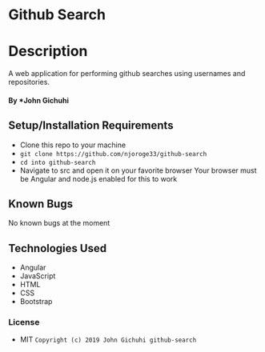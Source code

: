 # Github Search
# Description
A web application for performing github searches using usernames and repositories.
#### By *John Gichuhi

## Setup/Installation Requirements
* Clone this repo to your machine
* `git clone https://github.com/njoroge33/github-search`
* `cd into github-search`
* Navigate to src  and open it on your favorite browser
Your browser must be Angular and node.js enabled for this to work

## Known Bugs
No known bugs at the moment

## Technologies Used
* Angular
* JavaScript
* HTML
* CSS
* Bootstrap


### License
* MIT
`Copyright (c) 2019 John Gichuhi github-search`
